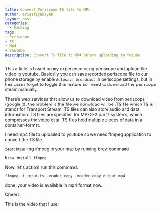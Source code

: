 ```yaml
---
title: Convert Periscope TS file to MP4
author: ariestiyansyah
layout: post
categories:
  - hacking
tags:
- Periscope
- TS
- Mp4
- Youtube
description: Convert TS file to MP4 before uploading to Yotube
---
```


This article is based on my experience using periscope and upload the video to youtube. Basically you can save recorded periscope file to our phone storage by enable `Autosave broadcast` in periscope settings, but in this case i forgot to toggle this feature so I need to download the periscope steam manually.

There's web services that allow us to download video from periscope (google it), the problem is the file we donwload will be .TS file which TS is  stands for Transport Stream. TS files can also store audio and data information. TS files are specified for MPEG-2 part 1 systems, which compresses the video data. TS files hold multiple pieces of data in a container-format.

I need mp4 file to uploaded to youtube so we need ffmpeg application to convert the TS file.

Start installing ffmpeg in your mac by running brew command

	brew install ffmpeg

Now, let's action! run this command.

	ffmpeg -i input.ts -vcodec copy -vcodec copy output.mp4
	
done, your video is available in mp4 format now.

Cheers!

This is the video that I use:

<amp-youtube data-videoid="La6OjHdRgOE" layout="responsive" width="480" height="270"></amp-youtube>